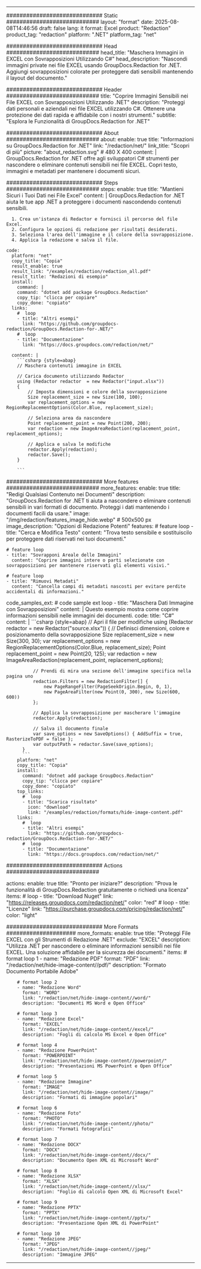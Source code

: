 
---
############################# Static ############################
layout: "format"
date:  2025-08-08T14:46:56
draft: false
lang: it
format: Excel
product: "Redaction"
product_tag: "redaction"
platform: ".NET"
platform_tag: "net"

############################# Head ############################
head_title: "Maschera Immagini in EXCEL con Sovrapposizioni Utilizzando C#"
head_description: "Nascondi immagini private nei file EXCEL usando GroupDocs.Redaction for .NET. Aggiungi sovrapposizioni colorate per proteggere dati sensibili mantenendo il layout del documento."

############################# Header ############################
title: "Coprire Immagini Sensibili nei File EXCEL con Sovrapposizioni Utilizzando .NET" 
description: "Proteggi dati personali e aziendali nei file EXCEL utilizzando C#. Ottenere una protezione dei dati rapida e affidabile con i nostri strumenti."
subtitle: "Esplora le Funzionalità di GroupDocs.Redaction for .NET" 

############################# About ############################
about:
    enable: true
    title: "Informazioni su GroupDocs.Redaction for .NET"
    link: "/redaction/net/"
    link_title: "Scopri di più"
    picture: "about_redaction.svg" # 480 X 400
    content: |
       GroupDocs.Redaction for .NET offre agli sviluppatori C# strumenti per nascondere o eliminare contenuti sensibili nei file EXCEL. Copri testo, immagini e metadati per mantenere i documenti sicuri.

############################# Steps ############################
steps:
    enable: true
    title: "Mantieni Sicuri i Tuoi Dati nei File Excel"
    content: |
      GroupDocs.Redaction for .NET aiuta le tue app .NET a proteggere i documenti nascondendo contenuti sensibili.
      
      1. Crea un'istanza di Redactor e fornisci il percorso del file Excel.
      2. Configura le opzioni di redazione per risultati desiderati.
      3. Seleziona l'area dell'immagine e il colore della sovrapposizione.
      4. Applica la redazione e salva il file.
   
    code:
      platform: "net"
      copy_title: "Copia"
      result_enable: true
      result_link: "/examples/redaction/redaction_all.pdf"
      result_title: "Redazioni di esempio"
      install:
        command: |
        command: "dotnet add package GroupDocs.Redaction"
        copy_tip: "clicca per copiare"
        copy_done: "copiato"
      links:
        #  loop
        - title: "Altri esempi"
          link: "https://github.com/groupdocs-redaction/GroupDocs.Redaction-for-.NET/"
        #  loop
        - title: "Documentazione"
          link: "https://docs.groupdocs.com/redaction/net/"
          
      content: |
        ```csharp {style=abap}
        // Maschera contenuti immagine in EXCEL

        // Carica documento utilizzando Redactor
        using (Redactor redactor  = new Redactor("input.xlsx"))
        {
            // Imposta dimensioni e colore della sovrapposizione
            Size replacement_size = new Size(100, 100);
            var replacement_options = new RegionReplacementOptions(Color.Blue, replacement_size);

            // Seleziona area da nascondere
            Point replacement_point = new Point(200, 200);
            var redaction = new ImageAreaRedaction(replacement_point, replacement_options);
            
            // Applica e salva le modifiche
            redactor.Apply(redaction);
            redactor.Save();
        }
        
        ```            


############################# More features ############################
more_features:
  enable: true
  title: "Redigi Qualsiasi Contenuto nei Documenti"
  description: "GroupDocs.Redaction for .NET ti aiuta a nascondere o eliminare contenuti sensibili in vari formati di documento. Proteggi i dati mantenendo i documenti facili da usare."
  image: "/img/redaction/features_image_hide.webp" # 500x500 px
  image_description: "Opzioni di Redazione Potenti"
  features:
    # feature loop
    - title: "Cerca e Modifica Testo"
      content: "Trova testo sensibile e sostituiscilo per proteggere dati riservati nei tuoi documenti."

    # feature loop
    - title: "Sovrapponi Areale delle Immagini"
      content: "Coprire immagini intere o parti selezionate con sovrapposizioni per mantenere riservati gli elementi visivi."

    # feature loop
    - title: "Rimuovi Metadati"
      content: "Cancella campi di metadati nascosti per evitare perdite accidentali di informazioni."
      
  code_samples_ext:
    # code sample ext loop
    - title: "Maschera Dati Immagine con Sovrapposizioni"
      content: |
        Questo esempio mostra come coprire informazioni sensibili nelle immagini dei documenti.
      code:
        title: "C#"
        content: |
          ```csharp {style=abap}
          //  Apri il file per modifiche
          using (Redactor redactor  = new Redactor("source.xlsx"))
          {
              // Definisci dimensioni, colore e posizionamento della sovrapposizione
              Size replacement_size = new Size(300, 30);
              var replacement_options = new RegionReplacementOptions(Color.Blue, replacement_size);
              Point replacement_point = new Point(20, 125);
              var redaction = new ImageAreaRedaction(replacement_point, replacement_options);
 
              // Prendi di mira una sezione dell'immagine specifica nella pagina uno
              redaction.Filters = new RedactionFilter[] {
                  new PageRangeFilter(PageSeekOrigin.Begin, 0, 1),
                  new PageAreaFilter(new Point(0, 300), new Size(600, 600))
              };

              // Applica la sovrapposizione per mascherare l'immagine
              redactor.Apply(redaction);

              // Salva il documento finale
              var save_options = new SaveOptions() { AddSuffix = true, RasterizeToPDF = false };
              var outputPath = redactor.Save(save_options);
          }
          ```
        platform: "net"
        copy_title: "Copia"
        install:
          command: "dotnet add package GroupDocs.Redaction"
          copy_tip: "clicca per copiare"
          copy_done: "copiato"
        top_links:
          #  loop
          - title: "Scarica risultato"
            icon: "download"
            link: "/examples/redaction/formats/hide-image-content.pdf"
        links:
          #  loop
          - title: "Altri esempi"
            link: "https://github.com/groupdocs-redaction/GroupDocs.Redaction-for-.NET/"
          #  loop
          - title: "Documentazione"
            link: "https://docs.groupdocs.com/redaction/net/"


############################# Actions ############################

actions:
  enable: true
  title: "Pronto per iniziare?"
  description: "Prova le funzionalità di GroupDocs.Redaction gratuitamente o richiedi una licenza"
  items:
    #  loop
    - title: "Download Nuget"
      link: "https://releases.groupdocs.com/redaction/net/"
      color: "red"
        #  loop
    - title: "Licenze"
      link: "https://purchase.groupdocs.com/pricing/redaction/net/"
      color: "light"


############################# More Formats #####################
more_formats:
    enable: true
    title: "Proteggi File EXCEL con gli Strumenti di Redazione .NET"
    exclude: "EXCEL"
    description: "Utilizza .NET per nascondere o eliminare informazioni sensibili nei file EXCEL. Una soluzione affidabile per la sicurezza dei documenti."
    items: 
        # format loop 1
        - name: "Redazione PDF"
          format: "PDF"
          link: "/redaction/net/hide-image-content//pdf/"
          description: "Formato Documento Portabile Adobe"

        # format loop 2
        - name: "Redazione Word"
          format: "WORD"
          link: "/redaction/net/hide-image-content//word/"
          description: "Documenti MS Word e Open Office"
          
        # format loop 3
        - name: "Redazione Excel"
          format: "EXCEL"
          link: "/redaction/net/hide-image-content//excel/"
          description: "Fogli di calcolo MS Excel e Open Office"

        # format loop 4
        - name: "Redazione PowerPoint"
          format: "POWERPOINT"
          link: "/redaction/net/hide-image-content//powerpoint/"
          description: "Presentazioni MS PowerPoint e Open Office"

        # format loop 5
        - name: "Redazione Immagine"
          format: "IMAGE"
          link: "/redaction/net/hide-image-content//image/"
          description: "Formati di immagine popolari"

        # format loop 6
        - name: "Redazione Foto"
          format: "PHOTO"
          link: "/redaction/net/hide-image-content//photo/"
          description: "Formati fotografici"

        # format loop 7
        - name: "Redazione DOCX"
          format: "DOCX"
          link: "/redaction/net/hide-image-content//docx/"
          description: "Documento Open XML di Microsoft Word"
          
        # format loop 8
        - name: "Redazione XLSX"
          format: "XLSX"
          link: "/redaction/net/hide-image-content//xlsx/"
          description: "Foglio di calcolo Open XML di Microsoft Excel"
          
        # format loop 9
        - name: "Redazione PPTX"
          format: "PPTX"
          link: "/redaction/net/hide-image-content//pptx/"
          description: "Presentazione Open XML di PowerPoint"

        # format loop 10
        - name: "Redazione JPEG"
          format: "JPEG"
          link: "/redaction/net/hide-image-content//jpeg/"
          description: "Immagine JPEG"


---